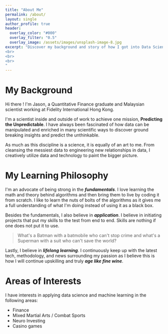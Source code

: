 ```yaml
---
title: "About Me"
permalink: /about/
layout: single
author_profile: true
header:
  overlay_color: "#000"
  overlay_filter: "0.5"
  overlay_image: /assets/images/unsplash-image-8.jpg
excerpt: "Discover my background and story of how I got into Data Science, my learning philosophy, and areas of interests
<br>
<br>
<br>
"
---
```


# My Background

Hi there ! I'm Jason, a Quantitative Finance graduate and Malaysian scientist working at Fidelity International Hong Kong.

I'm a scientist inside and outside of work to achieve one mission, **Predicting the Unpredictable**. I have always been fascinated
of how data can be manipulated and enriched in many scientific ways to discover ground breaking insights and predict the unthinkable. 

As much as this discipline is a science, it is equally of an art to me. From cleansing the messiest data to engineering new
relationships in data, I creatively utilize data and technology to paint the bigger picture.

# My Learning Philosophy

I'm an advocate of being strong in the ***fundamentals***. I love learning the math and theory behind algorithms and then bring them to live by coding
it from scratch. I like to learn the nuts of bolts of the algorithms as it gives me a full understanding of what I'm doing
instead of using it as a black box.

Besides the fundamentals, I also believe in ***application***. I believe in initiating projects that put my skills to the test
from end to end. Skills are nothing if one does not put it to use.

> What's a Batman with a batmobile who can't stop crime and what's a Superman with a suit who can't save the world? 

Lastly, I believe in ***lifelong learning***. I continuously keep up with the latest tech, methodology, and news surrounding my passion
as I believe this is how I will continue upskilling and truly ***age like fine wine***.

# Areas of Interests

I have interests in applying data science and machine learning in the following areas:

* Finance
* Mixed Martial Arts / Combat Sports 
* Neuro Investing
* Casino games